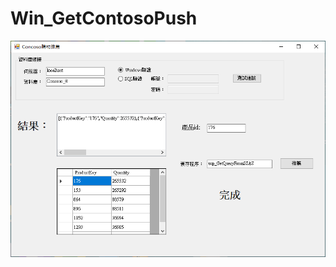 # Win_GetContosoPush

![image](https://github.com/nokia6102/Win_GetContosoPush/blob/main/Contoso_8-WIN.png)
